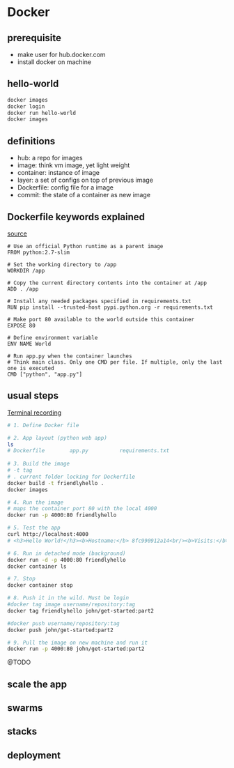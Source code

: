 Docker
===

## prerequisite
- make user for hub.docker.com
- install docker on machine

## hello-world
```bash
docker images
docker login
docker run hello-world
docker images
```

## definitions
- hub: a repo for images
- image: think vm image, yet light weight
- container: instance of image
- layer: a set of configs on top of previous image
- Dockerfile: config file for a image
- commit: the state of a container as new image

## Dockerfile keywords explained
[source](https://docs.docker.com/get-started/part2/#dockerfile)
```docker
# Use an official Python runtime as a parent image
FROM python:2.7-slim

# Set the working directory to /app
WORKDIR /app

# Copy the current directory contents into the container at /app
ADD . /app

# Install any needed packages specified in requirements.txt
RUN pip install --trusted-host pypi.python.org -r requirements.txt

# Make port 80 available to the world outside this container
EXPOSE 80

# Define environment variable
ENV NAME World

# Run app.py when the container launches
# Think main class. Only one CMD per file. If multiple, only the last one is executed
CMD ["python", "app.py"]
```

## usual steps
[Terminal recording](https://asciinema.org/a/blkah0l4ds33tbe06y4vkme6g)
```bash
# 1. Define Docker file

# 2. App layout (python web app)
ls
# Dockerfile		app.py			requirements.txt
    
# 3. Build the image
# -t tag
# . current folder locking for Dockerfile
docker build -t friendlyhello .
docker images

# 4. Run the image
# maps the container port 80 with the local 4000
docker run -p 4000:80 friendlyhello

# 5. Test the app
curl http://localhost:4000
# <h3>Hello World!</h3><b>Hostname:</b> 8fc990912a14<br/><b>Visits:</b> <i>cannot connect to Redis, counter disabled</i>

# 6. Run in detached mode (background)
docker run -d -p 4000:80 friendlyhello
docker container ls

# 7. Stop
docker container stop

# 8. Push it in the wild. Must be login
#docker tag image username/repository:tag
docker tag friendlyhello john/get-started:part2

#docker push username/repository:tag
docker push john/get-started:part2

# 9. Pull the image on new machine and run it
docker run -p 4000:80 john/get-started:part2
```

@TODO
## scale the app
## swarms
## stacks
## deployment



